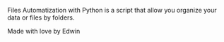 Files Automatization with Python is a script that allow you organize your
data or files by folders.

Made with love by Edwin
